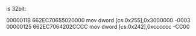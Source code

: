 is 32bit:

0000011B  662EC70655020000  mov dword [cs:0x255],0x3000000
         -0003
00000125  662EC7064202CCCC  mov dword [cs:0x242],0xcccccc
         -CC00
